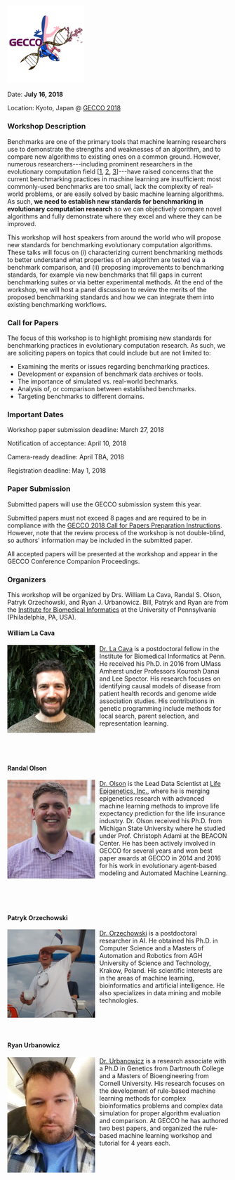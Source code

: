 <img src="images/gecco_logo.gif" width="35%" />

Date: **July 16, 2018**

Location: Kyoto, Japan @ [GECCO 2018](http://gecco-2018.sigevo.org/)

### Workshop Description

Benchmarks are one of the primary tools that machine learning researchers use to demonstrate the strengths and weaknesses of an algorithm, and to compare new algorithms to existing ones on a common ground. However, numerous researchers---including prominent researchers in the evolutionary computation field [[1](https://cs.gmu.edu/~sean/papers/gecco12benchmarks3.pdf), [2](http://dl.acm.org/citation.cfm?id=2330273), [3](https://dspace.mit.edu/openaccess-disseminate/1721.1/104909)]---have raised concerns that the current benchmarking practices in machine learning are insufficient: most commonly-used benchmarks are too small, lack the complexity of real-world problems, or are easily solved by basic machine learning algorithms. As such, **we need to establish new standards for benchmarking in evolutionary computation research** so we can objectively compare novel algorithms and fully demonstrate where they excel and where they can be improved.

This workshop will host speakers from around the world who will propose new standards for benchmarking evolutionary computation algorithms. These talks will focus on (i) characterizing current benchmarking methods to better understand what properties of an algorithm are tested via a benchmark comparison, and (ii) proposing improvements to benchmarking standards, for example via new benchmarks that fill gaps in current benchmarking suites or via better experimental methods. At the end of the workshop, we will host a panel discussion to review the merits of the proposed benchmarking standards and how we can integrate them into existing benchmarking workflows.

### Call for Papers

The focus of this workshop is to highlight promising new standards for benchmarking practices in evolutionary computation research. As such, we are soliciting papers on topics that could include but are not limited to:

* Examining the merits or issues regarding benchmarking practices.
* Development or expansion of benchmark data archives or tools.
* The importance of simulated vs. real-world bechmarks.
* Analysis of, or comparison between established benchmarks.
* Targeting benchmarks to different domains.

### Important Dates

Workshop paper submission deadline: March 27, 2018

Notification of acceptance: April 10, 2018

Camera-ready deadline: April TBA, 2018

Registration deadline: May 1, 2018

### Paper Submission

Submitted papers will use the GECCO submission system this year.

Submitted papers must not exceed 8 pages and are required to be in compliance with the [GECCO 2018 Call for Papers Preparation Instructions](http://gecco-2018.sigevo.org/index.html/Call+for+Papers). However, note that the review process of the workshop is not double-blind, so authors' information may be included in the submitted paper.

All accepted papers will be presented at the workshop and appear in the GECCO Conference Companion Proceedings.

### Organizers

This workshop will be organized by Drs. William La Cava, Randal S. Olson, Patryk Orzechowski, and Ryan J. Urbanowicz. 
Bill, Patryk and Ryan are from the [Institute for Biomedical Informatics](http://upibi.org/) at the University of Pennsylvania (Philadelphia, PA, USA).

#### William La Cava 

<img src="images/bill.jpg" width="200px" align="left" style="margin-right:10px" />

[Dr. La Cava](http://www.williamlacava.com/)  is a postdoctoral fellow in the Institute for Biomedical
Informatics at Penn. He received his Ph.D. in 2016 from UMass Amherst under Professors
Kourosh Danai and Lee Spector. His research focuses on identifying causal models of disease from
patient health records and genome wide association studies. His contributions in genetic programming
include methods for local search, parent selection, and representation learning.

<br /><br /><br />

#### Randal Olson

<img src="images/randy.jpg" width="200px" align="left" style="margin-right:10px" />

[Dr. Olson](http://www.randalolson.com/) is the Lead Data Scientist at [Life Epigenetics, Inc.](https://lifeegx.com), where he is merging epigenetics research with advanced machine learning methods to improve life expectancy prediction for the life insurance industry. Dr. Olson received his Ph.D. from Michigan State University where he studied under Prof. Christoph Adami at the BEACON Center. He has been actively involved in GECCO for several years and won best paper awards at GECCO in 2014 and 2016 for his work in evolutionary agent-based modeling and Automated Machine Learning.

<br /><br /><br />

#### Patryk Orzechowski

<img src="images/patryk.jpg" width="200px" align="left" style="margin-right:10px" />

[Dr. Orzechowski](http://home.agh.edu.pl/~patrick/) is a postdoctoral researcher in AI. He obtained his Ph.D. in Computer Science and a Masters of Automation and Robotics from AGH University of Science and Technology, Krakow, Poland. His scientific interests are in the areas of machine learning, bioinformatics and artificial intelligence. He also specializes in data mining and mobile technologies.

<br /><br /><br />

#### Ryan Urbanowicz

<img src="images/ryan.jpg" width="200px" align="left" style="margin-right:10px" />

[Dr. Urbanowicz](http://www.ryanurbanowicz.com/) is a research associate with a Ph.D in Genetics from Dartmouth College and a Masters of Bioengineering from Cornell University. His research focuses on the development of rule-based machine learning methods for complex bioinformatics problems and complex data simulation for proper algorithm evaluation and comparison. At GECCO he has authored two best papers, and organized the rule-based machine learning workshop and tutorial for 4 years each.

<br /><br/><br />
